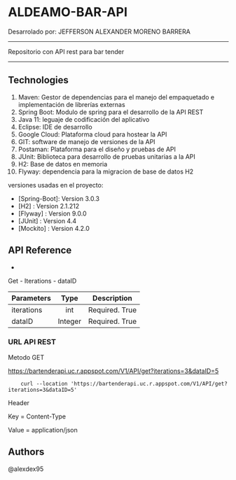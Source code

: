 # ALDEAMO-BAR-API
Desarrolado por: JEFFERSON ALEXANDER MORENO BARRERA
***********************************************************************************************************************************
Repositorio con API rest para bar tender
******************************
## Technologies

1.  Maven: Gestor de dependencias para el manejo del empaquetado e implementación de librerías externas
2.  Spring Boot: Modulo de spring para el desarrollo de la API REST 
3.  Java 11: leguaje de codificación del aplicativo
4.  Eclipse: IDE de desarrollo
5.  Google Cloud: Plataforma cloud para hostear la API
6.  GIT: software de manejo de versiones de la API
7.  Postaman: Plataforma para el diseño y pruebas de API
8.  JUnit: Biblioteca para desarrollo de pruebas unitarias a la API
9.  H2: Base de datos en memoria
10. Flyway: dependencia para la migracion de base de datos H2


versiones usadas en el proyecto:
* [Spring-Boot]: Version 3.0.3 
* [H2] : Version 2.1.212 
* [Flyway] : Version 9.0.0
* [JUnit] : Version 4.4
* [Mockito] : Version ‎4.2.0

## API Reference
*
Get - Iterations - dataID

|  Parameters  |    Type     | Description     |
| -----        |     :---:   |     :---:       |
|  iterations  | int         | Required. True  |
|    dataID    | Integer     | Required. True  |


### URL API REST

Metodo GET

https://bartenderapi.uc.r.appspot.com/V1/API/get?iterations=3&dataID=5

```curl
    curl --location 'https://bartenderapi.uc.r.appspot.com/V1/API/get?iterations=3&dataID=5'
```

Header

Key = Content-Type 

Value = application/json

## Authors
@alexdex95